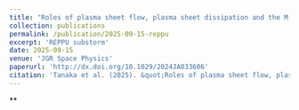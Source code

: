 ```yaml
---
title: "Roles of plasma sheet flow, plasma sheet dissipation and the M-I coupling in reproducing the substorm with the global simulation"
collection: publications
permalink: /publication/2025-09-15-reppu
excerpt: 'REPPU substorm'
date: 2025-09-15
venue: 'JGR Space Physics'
paperurl: 'http://dx.doi.org/10.1029/2024JA033606'
citation: 'Tanaka et al. (2025). &quot;Roles of plasma sheet flow, plasma sheet dissipation and the M-I coupling in reproducing the substorm with the global simulation&quot; <i>JGR Space Physics</i>. 130, e2024JA033606.'
---
```


**
